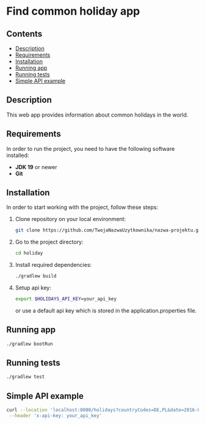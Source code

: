 # Find common holiday app

## Contents
- [Description](#description)
- [Requirements](#requirements)
- [Installation](#installation)
- [Running app](#running-app)
- [Running tests](#running-tests)
- [Simple API example](#simple-api-example)

## Description

This web app provides information about common holidays in the world.

## Requirements
In order to run the project, you need to have the following software installed:

- **JDK 19** or newer
- **Git**

## Installation
In order to start working with the project, follow these steps:

1. Clone repository on your local environment:
   ```bash
   git clone https://github.com/TwojaNazwaUzytkownika/nazwa-projektu.git
2. Go to the project directory:
   ```bash
   cd holiday
3. Install required dependencies:
    ```bash
    ./gradlew build
4. Setup api key:
    ```bash
    export $HOLIDAYS_API_KEY=your_api_key
   ```
   or use a default api key which is stored in the application.properties file.

## Running app
```bash
./gradlew bootRun
```
 
## Running tests
```bash
./gradlew test
```    

## Simple API example
   ```bash
   curl --location 'localhost:8080/holidays?countryCodes=DE,PL&date=2016-03-01' \
    --header 'x-api-key: your_api_key'
   ```